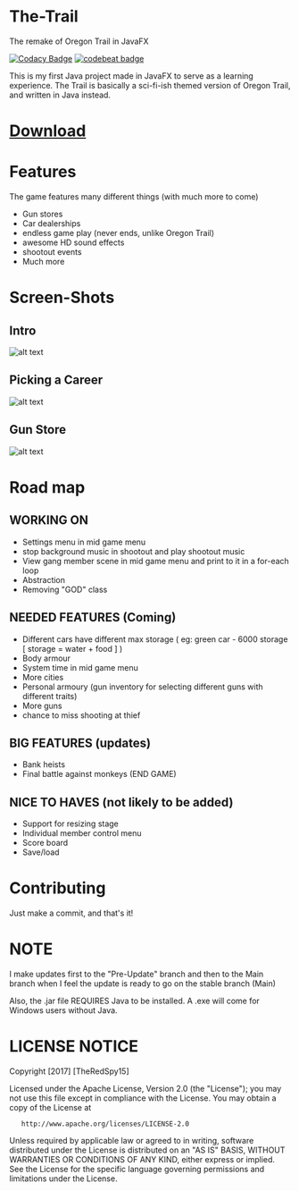 # The-Trail
The remake of Oregon Trail in JavaFX

[![Codacy Badge](https://api.codacy.com/project/badge/Grade/99a9da07e094482d921f1930eaca3a5f)](https://www.codacy.com/app/hjadar15/The-Trail?utm_source=github.com&amp;utm_medium=referral&amp;utm_content=TheRedSpy15/The-Trail&amp;utm_campaign=Badge_Grade)
[![codebeat badge](https://codebeat.co/badges/887b7850-0e7b-4e5b-8c0f-925ba5d31f99)](https://codebeat.co/projects/github-com-theredspy15-the-trail-pre-update-branch)


This is my first Java project made in JavaFX to serve as a learning experience.
The Trail is basically a sci-fi-ish themed version of Oregon Trail, and written in Java instead.

# [Download](https://github.com/TheRedSpy15/The-Trail/releases)

# Features

The game features many different things (with much more to come)
- Gun stores
- Car dealerships
- endless game play (never ends, unlike Oregon Trail)
- awesome HD sound effects
- shootout events
- Much more

# Screen-Shots

## Intro

![alt text](https://s8.postimg.org/k1hn7kbbp/startscene.jpg "Intro")

## Picking a Career

![alt text](https://s8.postimg.org/6xc2uv3ud/careerscene.jpg "Career")

## Gun Store

![alt text](https://s8.postimg.org/6kkoootad/gunstorescene.jpg "GunStore")


# Road map

## WORKING ON

   - Settings menu in mid game menu
   - stop background music in shootout and play shootout music
   - View gang member scene in mid game menu
      and print to it in a for-each loop
   - Abstraction
   - Removing "GOD" class


## NEEDED FEATURES (Coming)

   - Different cars have different max storage ( eg: green car - 6000 storage [ storage = water + food ] )
   - Body armour
   - System time in mid game menu
   - More cities
   - Personal armoury (gun inventory for selecting different guns with different traits)
   - More guns
   - chance to miss shooting at thief


## BIG FEATURES (updates)

   - Bank heists
   - Final battle against monkeys (END GAME)


## NICE TO HAVES (not likely to be added)

   - Support for resizing stage
   - Individual member control menu
   - Score board
   - Save/load
    
# Contributing

Just make a commit, and that's it!

# NOTE

I make updates first to the "Pre-Update" branch and then to the Main branch when I feel the update is ready to go on the stable branch (Main)

Also, the .jar file REQUIRES Java to be installed. A .exe will come for Windows users without Java.

# LICENSE NOTICE

Copyright [2017] [TheRedSpy15]

   Licensed under the Apache License, Version 2.0 (the "License");
   you may not use this file except in compliance with the License.
   You may obtain a copy of the License at

       http://www.apache.org/licenses/LICENSE-2.0

   Unless required by applicable law or agreed to in writing, software
   distributed under the License is distributed on an "AS IS" BASIS,
   WITHOUT WARRANTIES OR CONDITIONS OF ANY KIND, either express or implied.
   See the License for the specific language governing permissions and
   limitations under the License.
